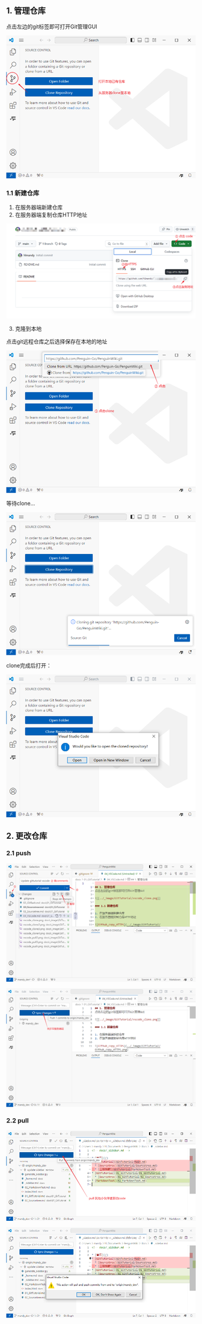 ## 1. 管理仓库
点击左边的git标签即可打开Git管理GUI

![vscode_clone](_assets/vscode_clone.png)

### 1.1 新建仓库

1. 在服务器端新建仓库
2. 在服务器端复制仓库HTTP地址

![Github_copy_HTTPS](_assets/Github_copy_HTTPS.png)

3. 克隆到本地

点击git远程仓库之后选择保存在本地的地址

![vscode_clone2](_assets/vscode_clone2.png)

等待clone...

![vscode_clone3](_assets/vscode_clone3.png)

clone完成后打开：

![vscode_clone4](_assets/vscode_clone4.png)

## 2. 更改仓库
### 2.1 push

![vscode_push](_assets/vscode_push.png)

![vscode_push2](_assets/vscode_push2.png)


### 2.2 pull

![vscode_pull2](_assets/vscode_pull2.png)

![vscode_pull3](_assets/vscode_pull3.png)
